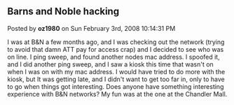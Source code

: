 ## Barns and Noble hacking
Posted by **oz1980** on Sun February 3rd, 2008 10:14:31 PM

I was at B&amp;N a few months ago, and I was checking out the network (trying to avoid that damn ATT pay for access crap) and I decided to see who was on line. I ping sweep, and found another nodes mac address. I spoofed it, and I did another ping sweep, and I saw a kiosk this time that wasn't on when I was on with my mac address. I would have tried to do more with the kiosk, but It was getting late, and I didn't want to get too far in, only to have to go when things got interesting. Does anyone have something interesting experience with B&amp;N networks? My fun was at the one at the Chandler Mall.
